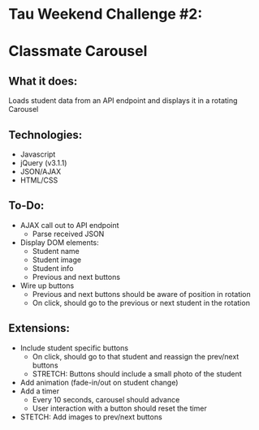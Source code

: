 Tau Weekend Challenge #2:
=========================
Classmate Carousel
==================

What it does:
-------------
Loads student data from an API endpoint and displays it in a rotating Carousel

Technologies:
-------------
* Javascript
* jQuery (v3.1.1)
* JSON/AJAX
* HTML/CSS

To-Do:
------
* AJAX call out to API endpoint
  * Parse received JSON
* Display DOM elements:
  * Student name
  * Student image
  * Student info
  * Previous and next buttons
* Wire up buttons
  * Previous and next buttons should be aware of position in rotation
  * On click, should go to the previous or next student in the rotation

Extensions:
-----------
* Include student specific buttons
  * On click, should go to that student and reassign the prev/next buttons
  * STRETCH: Buttons should include a small photo of the student
* Add animation (fade-in/out on student change)
* Add a timer
  * Every 10 seconds, carousel should advance
  * User interaction with a button should reset the timer
* STETCH: Add images to prev/next buttons

